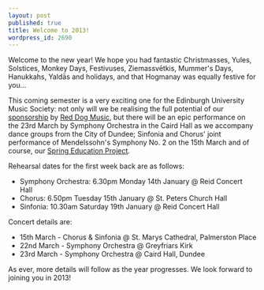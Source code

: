 ```yaml
---
layout: post
published: true
title: Welcome to 2013!
wordpress_id: 2690
---
```


Welcome to the new year! We hope you had fantastic Christmasses, Yules, Solstices, Monkey Days, Festivuses, Ziemassvētkis, Mummer's Days, Hanukkahs, Yaldās and holidays, and that Hogmanay was equally festive for you&hellip;

This coming semester is a very exciting one for the Edinburgh University Music Society: not only will we be realising the full potential of our <a title="Support Us" href="/support-us/">sponsorship</a> by <a title="Red Dog's website" href="http://www.reddogmusic.co.uk/">Red Dog Music</a>, but there will be an epic performance on the 23rd March by Symphony Orchestra in the Caird Hall as we accompany dance groups from the City of Dundee; Sinfonia and Chorus' joint performance of Mendelssohn's Symphony No. 2 on the 15th March and of course, our <a title="Education Projects" href="/community/education/spring-project/" target="_blank">Spring Education Project</a>.

Rehearsal dates for the first week back are as follows:

* Symphony Orchestra: 6.30pm Monday 14th January @ Reid Concert Hall
* Chorus: 6.50pm Tuesday 15th January @ St. Peters Church Hall
* Sinfonia: 10.30am Saturday 19th January @ Reid Concert Hall

Concert details are:

* 15th March - Chorus & Sinfonia @ St. Marys Cathedral, Palmerston Place
* 22nd March - Symphony Orchestra @ Greyfriars Kirk
* 23rd March - Symphony Orchestra @ Caird Hall, Dundee

As ever, more details will follow as the year progresses. We look forward to joining you in 2013!
